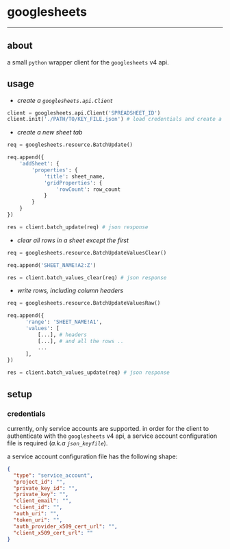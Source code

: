 # googlesheets

* * *

## about

a small `python` wrapper client for the `googlesheets` v4 api.

## usage

  - _create a `googlesheets.api.Client`_
  ```python
  client = googlesheets.api.Client('SPREADSHEET_ID')
  client.init('./PATH/TO/KEY_FILE.json') # load credentials and create a service object
  ```
  - _create a new sheet tab_
  ```python
  req = googlesheets.resource.BatchUpdate()

  req.append({
      'addSheet': {
          'properties': {
              'title': sheet_name,
              'gridProperties': {
                  'rowCount': row_count
              }
          }
      }
  })

  res = client.batch_update(req) # json response
  ```
  - _clear all rows in a sheet except the first_
  ```python
  req = googlesheets.resource.BatchUpdateValuesClear()

  req.append('SHEET_NAME!A2:Z')

  res = client.batch_values_clear(req) # json response
  ```
  - _write rows, including column headers_
  ```python
  req = googlesheets.resource.BatchUpdateValuesRaw()

  req.append({
        'range': 'SHEET_NAME!A1',
        'values': [
            [...], # headers
            [...], # and all the rows ..
            ...
        ],
  })

  res = client.batch_values_update(req) # json response
  ```

## setup

### credentials

currently, only service accounts are supported. in order for the client to authenticate with the `googlesheets` v4 api, a service
account configuration file is required (_a.k.a `json_keyfile`_).

a service account configuration file has the following shape:

```json
{
  "type": "service_account",
  "project_id": "",
  "private_key_id": "",
  "private_key": "",
  "client_email": "",
  "client_id": "",
  "auth_uri": "",
  "token_uri": "",
  "auth_provider_x509_cert_url": "",
  "client_x509_cert_url": ""
}
```
